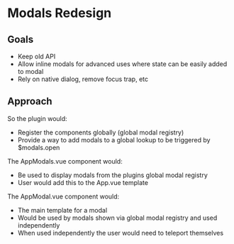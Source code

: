 # Modals Redesign

## Goals

- Keep old API
- Allow inline modals for advanced uses where state can be easily added to modal
- Rely on native dialog, remove focus trap, etc

## Approach

So the plugin would:

- Register the components globally (global modal registry)
- Provide a way to add modals to a global lookup to be triggered by $modals.open 

The AppModals.vue component would:

- Be used to display modals from the plugins global modal registry
- User would add this to the App.vue template

The AppModal.vue component would:

- The main template for a modal
- Would be used by modals shown via global modal registry and used independently 
- When used independently the user would need to teleport themselves



